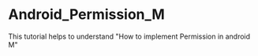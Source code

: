 # Android_Permission_M
This tutorial helps to understand "How to implement Permission in android M"
